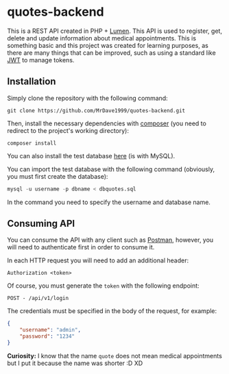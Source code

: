 # quotes-backend

This is a REST API created in PHP + [Lumen](https://github.com/laravel/lumen). This API is used to register, get, delete and update information about medical appointments. This is something basic and this project was created for learning purposes, as there are many things that can be improved, such as using a standard like [JWT](https://jwt.io/introduction) to manage tokens.

## Installation

Simply clone the repository with the following command:
```git
git clone https://github.com/MrDave1999/quotes-backend.git
```

Then, install the necessary dependencies with [composer](https://getcomposer.org/download/) (you need to redirect to the project's working directory):
```composer
composer install
```
You can also install the test database [here](https://gist.github.com/MrDave1999/47b5523d35848fd8b29b4315f47bf8f0/archive/0c84e321573c88ffd1d0bef80d39a2063146fb1a.zip) (is with MySQL).

You can import the test database with the following command (obviously, you must first create the database):
```sql
mysql -u username -p dbname < dbquotes.sql
```
In the command you need to specify the username and database name.

## Consuming API

You can consume the API with any client such as [Postman](https://www.postman.com/), however, you will need to authenticate first in order to consume it.

In each HTTP request you will need to add an additional header:
```
Authorization <token>
```
Of course, you must generate the `token` with the following endpoint:
```
POST - /api/v1/login
```
The credentials must be specified in the body of the request, for example:
```json
{
    "username": "admin",
    "password": "1234"
}
```

**Curiosity:** I know that the name `quote` does not mean medical appointments but I put it because the name was shorter :D XD
